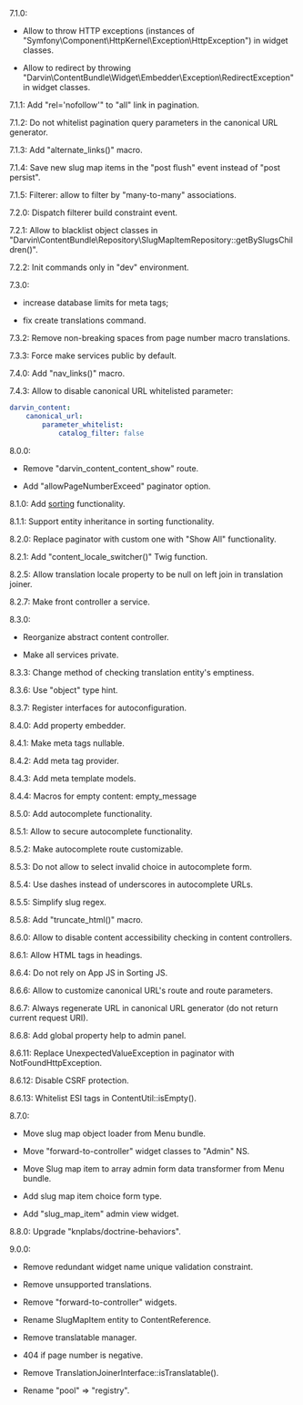 7.1.0:

- Allow to throw HTTP exceptions (instances of "Symfony\Component\HttpKernel\Exception\HttpException") in widget classes.

- Allow to redirect by throwing "Darvin\ContentBundle\Widget\Embedder\Exception\RedirectException" in widget classes.

7.1.1: Add "rel='nofollow'" to "all" link in pagination.

7.1.2: Do not whitelist pagination query parameters in the canonical URL generator.

7.1.3: Add "alternate_links()" macro.

7.1.4: Save new slug map items in the "post flush" event instead of "post persist".

7.1.5: Filterer: allow to filter by "many-to-many" associations.

7.2.0: Dispatch filterer build constraint event.

7.2.1: Allow to blacklist object classes in "Darvin\ContentBundle\Repository\SlugMapItemRepository::getBySlugsChildren()".

7.2.2: Init commands only in "dev" environment.

7.3.0:

- increase database limits for meta tags;

- fix create translations command.

7.3.2: Remove non-breaking spaces from page number macro translations.

7.3.3: Force make services public by default.

7.4.0: Add "nav_links()" macro.

7.4.3: Allow to disable canonical URL whitelisted parameter:

```yaml
darvin_content:
    canonical_url:
        parameter_whitelist:
            catalog_filter: false
```

8.0.0:
 
- Remove "darvin_content_content_show" route.

- Add "allowPageNumberExceed" paginator option.

8.1.0: Add [sorting](Resources/doc/sorting.md) functionality.

8.1.1: Support entity inheritance in sorting functionality.

8.2.0: Replace paginator with custom one with "Show All" functionality.

8.2.1: Add "content_locale_switcher()" Twig function.

8.2.5: Allow translation locale property to be null on left join in translation joiner.

8.2.7: Make front controller a service.

8.3.0:
 
- Reorganize abstract content controller.

- Make all services private.

8.3.3: Change method of checking translation entity's emptiness.

8.3.6: Use "object" type hint.

8.3.7: Register interfaces for autoconfiguration.

8.4.0: Add property embedder.

8.4.1: Make meta tags nullable.

8.4.2: Add meta tag provider.

8.4.3: Add meta template models.

8.4.4: Macros for empty content: empty_message

8.5.0: Add autocomplete functionality.

8.5.1: Allow to secure autocomplete functionality.

8.5.2: Make autocomplete route customizable.

8.5.3: Do not allow to select invalid choice in autocomplete form.

8.5.4: Use dashes instead of underscores in autocomplete URLs.

8.5.5: Simplify slug regex.

8.5.8: Add "truncate_html()" macro.

8.6.0: Allow to disable content accessibility checking in content controllers.

8.6.1: Allow HTML tags in headings.

8.6.4: Do not rely on App JS in Sorting JS.

8.6.6: Allow to customize canonical URL's route and route parameters.

8.6.7: Always regenerate URL in canonical URL generator (do not return current request URI).

8.6.8: Add global property help to admin panel.

8.6.11: Replace UnexpectedValueException in paginator with NotFoundHttpException.

8.6.12: Disable CSRF protection.

8.6.13: Whitelist ESI tags in ContentUtil::isEmpty().

8.7.0: 

- Move slug map object loader from Menu bundle.

- Move "forward-to-controller" widget classes to "Admin" NS.

- Move Slug map item to array admin form data transformer from Menu bundle.

- Add slug map item choice form type.

- Add "slug_map_item" admin view widget.

8.8.0: Upgrade "knplabs/doctrine-behaviors".

9.0.0:

- Remove redundant widget name unique validation constraint.

- Remove unsupported translations.

- Remove "forward-to-controller" widgets.

- Rename SlugMapItem entity to ContentReference.

- Remove translatable manager.

- 404 if page number is negative.

- Remove TranslationJoinerInterface::isTranslatable().

- Rename "pool" => "registry".
